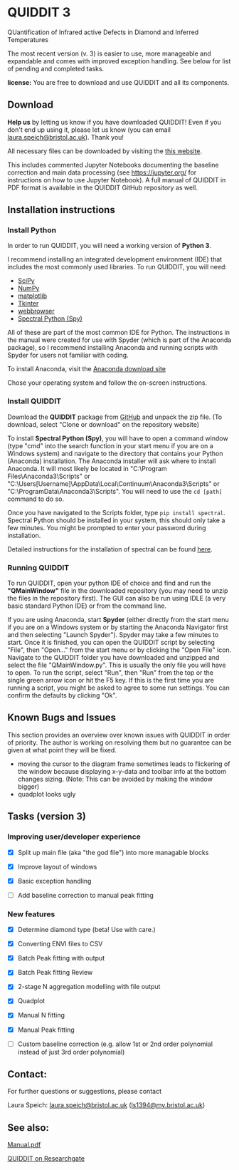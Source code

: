 # QUIDDIT 3
QUantification of Infrared active Defects in Diamond and Inferred Temperatures

The most recent version (v. 3) is easier to use, more manageable and expandable and comes with improved exception handling. See below for list of pending and completed tasks.

**license:** You are free to download and use QUIDDIT and all its components.

## Download
**Help us** by letting us know if you have downloaded QUIDDIT! Even if you don't end up using it, please let us know (you can email laura.speich@bristol.ac.uk). Thank you!

All necessary files can be downloaded by visiting the [this website](https://github.com/LauraSp/QUIDDIT3).

This includes commented Jupyter Notebooks documenting the baseline correction and main data processing (see https://jupyter.org/ for instructions on how to use Jupyter Notebook). A full manual of QUIDDIT in PDF format is available in the QUIDDIT GitHub repository as well.

## Installation instructions
### Install Python
In order to run QUIDDIT, you will need a working version of **Python 3**.

I recommend installing an integrated development environment (IDE) that includes the most commonly used libraries. To run QUIDDIT, you will need:
* [SciPy](https://www.scipy.org/)
* [NumPy](http://www.numpy.org/)
* [matplotlib](https://matplotlib.org/)
* [Tkinter](https://docs.python.org/2/library/tk.html)
* [webbrowser](https://docs.python.org/2/library/webbrowser.html)
* [Spectral Python (Spy)](http://www.spectralpython.net/)

All of these are part of the most common IDE for Python. The instructions in the manual were created for use with Spyder (which is part of the Anaconda package), so I recommend installing Anaconda and running scripts with Spyder for users not familiar with coding.

To install Anaconda, visit the [Anaconda download site](https://www.anaconda.com/download/)

Chose your operating system and follow the on-screen instructions.

### Install QUIDDIT
Download the **QUIDDIT** package from [GitHub](https://github.com/LauraSp/QUIDDIT3) and unpack the zip file. (To download, select "Clone or download" on the repository website)

To install **Spectral Python (Spy)**, you will have to open a command window (type "cmd" into the search function in your start menu if you are on a Windows system) and navigate to the directory that contains your Python (Anaconda) installation. The Anaconda installer will ask where to install Anaconda. It will most likely be located in "C:\Program Files\Anaconda3\Scripts" or "C:\Users\[Username]\AppData\Local\Continuum\Anaconda3\Scripts" or "C:\ProgramData\Anaconda3\Scripts". You will need to use the `cd [path]` command to do so.

Once you have navigated to the Scripts folder, type `pip install spectral`. Spectral Python should be installed in your system, this should only take a few minutes. You might be prompted to enter your password during installation.

Detailed instructions for the installation of spectral can be found [here](http://www.spectralpython.net/installation.html).


### Running QUIDDIT
To run QUIDDIT, open your python IDE of choice and find and run the **"QMainWindow"** file in the downloaded repository (you may need to unzip the files in the repository first). The GUI can also be run using IDLE (a very basic standard Python IDE) or from the command line.

If you are using Anaconda, start **Spyder** (either directly from the start menu if you are on a Windows system or by starting the Anaconda Navigator first and then selecting "Launch Spyder"). Spyder may take a few minutes to start. Once it is finished, you can open the QUIDDIT script by selecting "File", then "Open..." from the start menu or by clicking the "Open File" icon. Navigate to the QUIDDIT folder you have downloaded and unzipped and select the file "QMainWindow.py". This is usually the only file you will have to open. To run the script, select "Run", then "Run" from the top or the single green arrow icon or hit the F5 key. If this is the first time you are running a script, you might be asked to agree to some run settings. You can confirm the defaults by clicking "Ok".

## Known Bugs and Issues
This section provides an overview over known issues with QUIDDIT in order of priority. The author is working on resolving them but no guarantee can be given at what point they will be fixed.

* moving the cursor to the diagram frame sometimes leads to flickering of the window because displaying x-y-data and toolbar info at the bottom changes 
sizing. (Note: This can be avoided by making the window bigger)
* quadplot looks ugly


## Tasks (version 3)
### Improving user/developer experience
- [x] Split up main file (aka "the god file") into more managable blocks
- [x] Improve layout of windows
- [x] Basic exception handling
- [ ] Add baseline correction to manual peak fitting


### New features
- [x] Determine diamond type (beta! Use with care.)
- [x] Converting ENVI files to CSV
- [x] Batch Peak fitting with output
- [x] Batch Peak fitting Review
- [x] 2-stage N aggregation modelling with file output
- [x] Quadplot
- [x] Manual N fitting
- [x] Manual Peak fitting
- [ ] Custom baseline correction (e.g. allow 1st or 2nd order polynomial instead of just 3rd order polynomial)


## Contact:
For further questions or suggestions, please contact

Laura Speich: laura.speich@bristol.ac.uk (ls1394@my.bristol.ac.uk)


## See also:
[Manual.pdf](https://github.com/LauraSp/QUIDDIT3/blob/master/Manual.pdf)

[QUIDDIT on Researchgate](https://www.researchgate.net/project/QUIDDIT-a-software-tool-for-automated-processing-of-diamond-IR-spectra)


